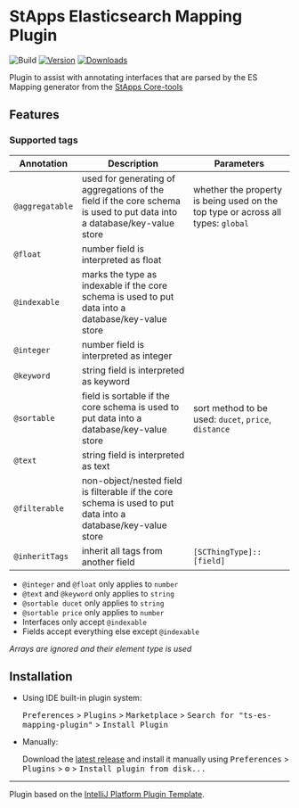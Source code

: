 # StApps Elasticsearch Mapping Plugin

![Build](https://github.com/wulkanat/ts-es-mapping-plugin/workflows/Build/badge.svg)
[![Version](https://img.shields.io/jetbrains/plugin/v/15371.svg)](https://plugins.jetbrains.com/plugin/15371)
[![Downloads](https://img.shields.io/jetbrains/plugin/d/15371.svg)](https://plugins.jetbrains.com/plugin/15371)

<!-- Plugin description -->
Plugin to assist with annotating interfaces that are parsed by the ES Mapping generator
from the [StApps Core-tools](https://gitlab.com/openstapps/core-tools)
<!-- Plugin description end -->

## Features

### Supported tags
| Annotation        | Description                                                                                                             | Parameters                                                                       |
|-------------------|-------------------------------------------------------------------------------------------------------------------------|----------------------------------------------------------------------------------|
| `@aggregatable`   | used for generating of aggregations of the field if the core schema is used to put data into a database/key-value store | whether the property is being used on the top type or across all types: `global` |
| `@float`          | number field is interpreted as float                                                                                    |                                                                                  |
| `@indexable`      | marks the type as indexable if the core schema is used to put data into a database/key-value store                      |                                                                                  |
| `@integer`        | number field is interpreted as integer                                                                                  |                                                                                  |
| `@keyword`        | string field is interpreted as keyword                                                                                  |                                                                                  |
| `@sortable`       | field is sortable if the core schema is used to put data into a database/key-value store                                | sort method to be used: `ducet`, `price`, `distance`                             |
| `@text`           | string field is interpreted as text                                                                                     |                                                                                  |
| `@filterable`     | non-object/nested field is filterable if the core schema is used to put data into a database/key-value store            |                                                                                  |
| `@inheritTags`    | inherit all tags from another field                                                                                     | `[SCThingType]::[field]`                                                         |

* `@integer` and `@float` only applies to `number`
* `@text` and `@keyword` only applies to `string`
* `@sortable ducet` only applies to `string`
* `@sortable price` only applies to `number`
* Interfaces only accept `@indexable`
* Fields accept everything else except `@indexable`

*Arrays are ignored and their element type is used*

## Installation

- Using IDE built-in plugin system:
  
  <kbd>Preferences</kbd> > <kbd>Plugins</kbd> > <kbd>Marketplace</kbd> > <kbd>Search for "ts-es-mapping-plugin"</kbd> >
  <kbd>Install Plugin</kbd>
  
- Manually:

  Download the [latest release](https://github.com/wulkanat/ts-es-mapping-plugin/releases/latest) and install it manually using
  <kbd>Preferences</kbd> > <kbd>Plugins</kbd> > <kbd>⚙️</kbd> > <kbd>Install plugin from disk...</kbd>


---
Plugin based on the [IntelliJ Platform Plugin Template][template].

[template]: https://github.com/JetBrains/intellij-platform-plugin-template
